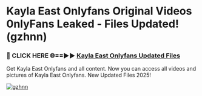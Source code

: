# Kayla East Onlyfans Original Videos 0nlyFans Leaked - Files Updated! (gzhnn)

<h3>🔴 CLICK HERE 🌐==►► <a href="https://tinyurl.com/2wckxsce" rel="nofollow">Kayla East Onlyfans Updated Files</a></h3>

Get Kayla East Onlyfans and all content. Now you can access all videos and pictures of Kayla East Onlyfans. New Updated Files 2025!

[![gzhnn](https://i.imgur.com/AFduVYN.gif)](https://tinyurl.com/2wckxsce)
